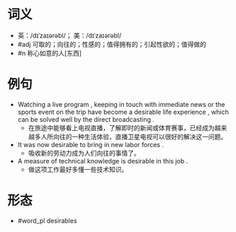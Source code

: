 # 词义
- 英：/dɪˈzaɪərəbl/； 美：/dɪˈzaɪərəbl/
- #adj 可取的；向往的；性感的；值得拥有的；引起性欲的；值得做的
- #n 称心如意的人[东西]
# 例句
- Watching a live program , keeping in touch with immediate news or the sports event on the trip have become a desirable life experience , which can be solved well by the direct broadcasting .
	- 在旅途中能够看上电视直播，了解即时的新闻或体育赛事，已经成为越来越多人所向往的一种生活体验，直播卫星电视可以很好的解决这一问题。
- It was now desirable to bring in new labor forces .
	- 吸收新的劳动力成为人们向往的事情了。
- A measure of technical knowledge is desirable in this job .
	- 做这项工作最好多懂一些技术知识。
# 形态
- #word_pl desirables
